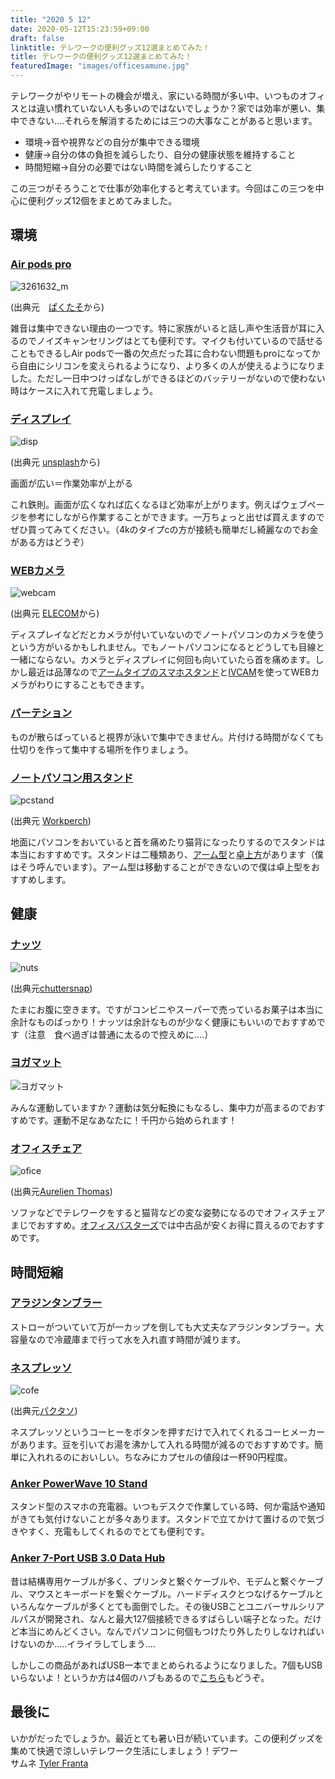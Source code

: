 ```yaml
---
title: "2020 5 12"
date: 2020-05-12T15:23:59+09:00
draft: false
linktitle: テレワークの便利グッズ12選まとめてみた！
title: テレワークの便利グッズ12選まとめてみた！
featuredImage: "images/officesamune.jpg"
---
```

テレワークがやリモートの機会が増え、家にいる時間が多い中、いつものオフィスとは違い慣れていない人も多いのではないでしょうか？家では効率が悪い、集中できない....それらを解消するためには三つの大事なことがあると思います。

- 環境→音や視界などの自分が集中できる環境
- 健康→自分の体の負担を減らしたり、自分の健康状態を維持すること
- 時間短縮→自分の必要ではない時間を減らしたりすること

この三つがそろうことで仕事が効率化すると考えています。今回はこの三つを中心に便利グッズ12個をまとめてみました。


## 環境

### [Air pods pro](https://www.apple.com/jp/airpods-pro/)

![3261632_m](images/airpodspro.jpg)

(出典元　[ぱくたそ](https://www.pakutaso.com/20191244361airpods-pro.html)から)

雑音は集中できない理由の一つです。特に家族がいると話し声や生活音が耳に入るのでノイズキャンセリングはとても便利です。マイクも付いているので話せることもできるしAir podsで一番の欠点だった耳に合わない問題もproになってから自由にシリコンを変えられるようになり、より多くの人が使えるようになりました。ただし一日中つけっぱなしができるほどのバッテリーがないので使わない時はケースに入れて充電しましょう。

### [ディスプレイ](https://www.amazon.co.jp/s?k=%E3%83%87%E3%82%A3%E3%82%B9%E3%83%97%E3%83%AC%E3%82%A4&__mk_ja_JP=%E3%82%AB%E3%82%BF%E3%82%AB%E3%83%8A&linkCode=qs&sourceid=Mozilla-search&tag=mozillajapan-fx-22)

![disp](images/disp.jpg)

(出典元 [unsplash](https://unsplash.com/@nicklbaert)から)

画面が広い＝作業効率が上がる

これ鉄則。画面が広くなれば広くなるほど効率が上がります。例えばウェブページを参考にしながら作業することができます。一万ちょっと出せば買えますのでぜひ買ってみてください。（4kのタイプcの方が接続も簡単だし綺麗なのでお金がある方はどうぞ）

### [WEBカメラ](https://www.amazon.co.jp/s?k=%E3%82%A6%E3%82%A7%E3%83%96%E3%82%AB%E3%83%A1%E3%83%A9&__mk_ja_JP=%E3%82%AB%E3%82%BF%E3%82%AB%E3%83%8A&ref=nb_sb_noss_1)

![webcam](images/webcam.jpg)

(出典元 [ELECOM](https://www.elecom.co.jp/products/UCAM-C520FBBK.html)から)

ディスプレイなどだとカメラが付いていないのでノートパソコンのカメラを使うという方がいるかもしれません。でもノートパソコンになるとどうしても目線と一緒にならない。カメラとディスプレイに何回も向いていたら首を痛めます。しかし最近は品薄なので[アームタイプのスマホスタンド](https://www.yodobashi.com/product/100000001004420290/?gad1=&gad2=g&gad3=&gad4=56278881131&gad5=221963613172722151&gad6=&gclid=EAIaIQobChMIvoTw34ew6QIVCHkqCh3VwQI8EAQYASABEgLGLfD_BwE&xfr=pla)と[IVCAM](https://apps.apple.com/jp/app/ivcam-%E3%82%B3%E3%83%B3%E3%83%94%E3%83%A5%E3%83%BC%E3%82%BF%E3%82%AB%E3%83%A1%E3%83%A9/id1164464478)を使ってWEBカメラがわりにすることもできます。

### [パーテション](https://www.amazon.co.jp/s?k=%E3%83%91%E3%83%BC%E3%83%86%E3%83%BC%E3%82%B7%E3%83%A7%E3%83%B3&__mk_ja_JP=%E3%82%AB%E3%82%BF%E3%82%AB%E3%83%8A&linkCode=qs&sourceid=Mozilla-search&tag=mozillajapan-fx-22)

ものが散らばっていると視界が泳いで集中できません。片付ける時間がなくても仕切りを作って集中する場所を作りましょう。

### [ノートパソコン用スタンド](https://www.amazon.co.jp/s?k=%E3%83%8E%E3%83%BC%E3%83%88%E3%83%91%E3%82%BD%E3%82%B3%E3%83%B3%E3%82%B9%E3%82%BF%E3%83%B3%E3%83%89&__mk_ja_JP=%E3%82%AB%E3%82%BF%E3%82%AB%E3%83%8A&ref=nb_sb_noss_1)

![pcstand](images/pcstand.jpg)

(出典元 [Workperch](https://unsplash.com/@workperch))

地面にパソコンをおいていると首を痛めたり猫背になったりするのでスタンドは本当におすすめです。スタンドは二種類あり、[アーム型](https://www.amazon.co.jp/s?k=%E3%83%8E%E3%83%BC%E3%83%88%E3%83%91%E3%82%BD%E3%82%B3%E3%83%B3+%E3%82%A2%E3%83%BC%E3%83%A0&i=computers&__mk_ja_JP=%E3%82%AB%E3%82%BF%E3%82%AB%E3%83%8A&ref=nb_sb_noss)と[卓上方](https://www.amazon.co.jp/s?k=%E3%83%8E%E3%83%BC%E3%83%88%E3%83%91%E3%82%BD%E3%82%B3%E3%83%B3+%E3%82%B9%E3%82%BF%E3%83%B3%E3%83%89&i=computers&__mk_ja_JP=%E3%82%AB%E3%82%BF%E3%82%AB%E3%83%8A&ref=nb_sb_noss_2)があります（僕はそう呼んでいます）。アーム型は移動することができないので僕は卓上型をおすすめします。

## 健康

### [ナッツ](https://www.amazon.co.jp/s?k=%E3%83%8A%E3%83%83%E3%83%84&__mk_ja_JP=%E3%82%AB%E3%82%BF%E3%82%AB%E3%83%8A&ref=nb_sb_noss_1)

![nuts](images/nuts.jpg)

(出典元[chuttersnap](https://unsplash.com/@chuttersnap))

たまにお腹に空きます。ですがコンビニやスーパーで売っているお菓子は本当に余計なものばっかり！ナッツは余計なものが少なく健康にもいいのでおすすめです（注意　食べ過ぎは普通に太るので控えめに....）

### [ヨガマット](https://www.amazon.co.jp/gp/bestsellers/sports/344939011/ref=sr_bs_1)

![ヨガマット](images/ヨガマット.jpg)

みんな運動していますか？運動は気分転換にもなるし、集中力が高まるのでおすすめです。運動不足なあなたに！千円から始められます！

### [オフィスチェア](https://www.amazon.co.jp/s?i=office-products&rh=n%3A86731051%2Cn%3A86732051%2Cn%3A89084051%2Cn%3A89274051&s=featured-&crid=3QNBYEL4AH31&sprefix=isu&ref=nb_sb_ss_w_sbl-t2_isu_k0_13_3_4)

![ofice](images/ofice.jpg)

(出典元[Aurelien Thomas](https://unsplash.com/@aurelienthms))

ソファなどでテレワークをすると猫背などの変な姿勢になるのでオフィスチェアまじでおすすめ。[オフィスバスターズ](https://www.officebusters.com/chair/high/)では中古品が安くお得に買えるのでおすすめです。

## 時間短縮

### [アラジンタンブラー](https://store.shopping.yahoo.co.jp/three-pieces/s-6939236332156-20200220.html?sc_e=slga_pla_i_shp_02508)

ストローがついていて万が一カップを倒しても大丈夫なアラジンタンブラー。大容量なので冷蔵庫まで行って水を入れ直す時間が減ります。

### [ネスプレッソ](https://www.nespresso.com/jp/ja/)

![cofe](images/cofe.jpg)

(出典元[パクタソ](https://www.pakutaso.com/20200206056post-25976.html))

ネスプレッソというコーヒーをボタンを押すだけで入れてくれるコーヒメーカーがあります。豆を引いてお湯を沸かして入れる時間が減るのでおすすめです。簡単に入れれるのにおいしい。ちなみにカプセルの値段は一杯90円程度。

### [Anker PowerWave 10 Stand](https://www.ankerjapan.com/category/WIRELESSCHARGER/A2524.html)

スタンド型のスマホの充電器。いつもデスクで作業している時、何か電話や通知がきても気付けないことが多々あります。スタンドで立てかけて置けるので気づきやすく、充電もしてくれるのでとても便利です。

### [Anker 7-Port USB 3.0 Data Hub](https://www.ankerjapan.com/category/USBHUB/A7515.html)

昔は結構専用ケーブルが多く、プリンタと繋ぐケーブルや、モデムと繋ぐケーブル、マウスとキーボードを繋ぐケーブル。ハードディスクとつなげるケーブルといろんなケーブルが多くとても面倒でした。その後USBことユニバーサルシリアルパスが開発され、なんと最大127個接続できるすばらしい端子となった。だけど本当にめんどくさい。なんでパソコンに何個もつけたり外したりしなければいけないのか.....イライラしてしまう....

しかしこの商品があればUSB一本でまとめられるようになりました。7個もUSBいらないよ！というか方は4個のハブもあるので[こちら](https://www.ankerjapan.com/category/USBHUB/A7507.html)もどうぞ。

## 最後に

いかがだったでしょうか。最近とても暑い日が続いています。この便利グッズを集めて快適で涼しいテレワーク生活にしましょう！デワー  
サムネ [Tyler Franta](https://unsplash.com/@tfrants)  

